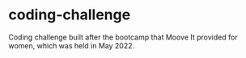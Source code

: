 # coding-challenge
Coding challenge built after the bootcamp that Moove It provided for women, which was held in May 2022.
